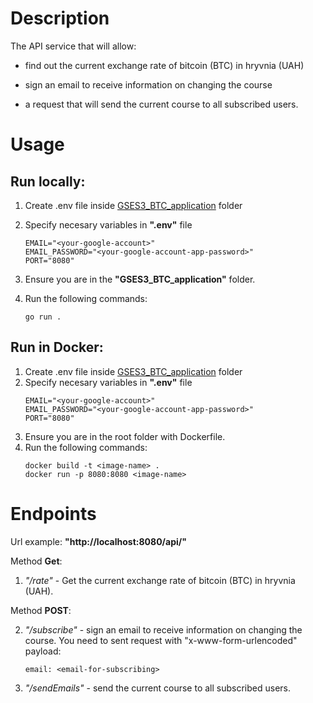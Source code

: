 # Description
The АРI service that will allow:

- find out the current exchange rate of bitcoin (BTC) in hryvnia (UAH)

- sign an email to receive information on changing the course

- a request that will send the current course to all subscribed users.

# Usage
## Run locally:
1. Create .env file inside [GSES3_BTC_application](.GSES3_BTC_application) folder
2. Specify necesary variables in **".env"** file
    ```
    EMAIL="<your-google-account>"
    EMAIL_PASSWORD="<your-google-account-app-password>"
    PORT="8080"
    ```
3. Ensure you are in the **"GSES3_BTC_application"** folder.

4. Run the following commands:
    ```
    go run .
    ```

## Run in Docker:
1. Create .env file inside [GSES3_BTC_application](./GSES3_BTC_application) folder
2. Specify necesary variables in **".env"** file
    ```
    EMAIL="<your-google-account>"
    EMAIL_PASSWORD="<your-google-account-app-password>"
    PORT="8080"
    ```
3. Ensure you are in the root folder with Dockerfile.
4. Run the following commands:
    ```
    docker build -t <image-name> .
    docker run -p 8080:8080 <image-name>

    ```

# Endpoints
Url example: **"http://localhost:8080/api/"**

Method **Get**:

1. *"/rate"* - Get the current exchange rate of bitcoin (BTC) in hryvnia (UAH).

Method **POST**:

2. *"/subscribe"* - sign an email to receive information on changing the course.
You need to sent request with "x-www-form-urlencoded" payload:
    ```
    email: <email-for-subscribing>
    ```
3. *"/sendEmails"* - send the current course to all subscribed users.
